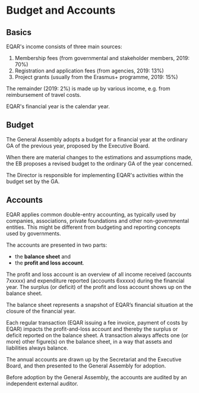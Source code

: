 # Budget and Accounts

## Basics

EQAR's income consists of three main sources:

1. Membership fees (from governmental and stakeholder members, 2019: 70%)
1. Registration and application fees (from agencies, 2019: 13%)
1. Project grants (usually from the Erasmus+ programme, 2019: 15%)

The remainder (2019: 2%) is made up by various income, e.g. from reimbursement of travel costs.

EQAR's financial year is the calendar year.

## Budget

The General Assembly adopts a budget for a financial year at the ordinary GA of the previous year, proposed by the Executive Board.

When there are material changes to the estimations and assumptions made, the EB proposes a revised budget to the ordinary GA of the year concerned.

The Director is responsible for implementing EQAR's activities within the budget set by the GA.

## Accounts

EQAR applies common double-entry accounting, as typically used by companies, associations, private foundations and other non-governmental entities. This might be different from budgeting and reporting concepts used by governments.

The accounts are presented in two parts:
- the **balance sheet** and
- the **profit and loss account**.

The profit and loss account is an overview of all income received (accounts 7xxxxx) and expenditure reported (accounts 6xxxxx) during the financial year. The surplus (or deficit) of the profit and loss account shows up on the balance sheet.

The balance sheet represents a snapshot of EQAR’s financial situation at the closure of the financial year.

Each regular transaction (EQAR issuing a fee invoice, payment of costs by EQAR) impacts the profit-and-loss account and thereby the surplus or deficit reported on the balance sheet. A transaction always affects one (or more) other figure(s) on the balance sheet, in a way that assets and liabilities always balance.

The annual accounts are drawn up by the Secretariat and the Executive Board, and then presented to the General Assembly for adoption.

Before adoption by the General Assembly, the accounts are audited by an independent external auditor.

